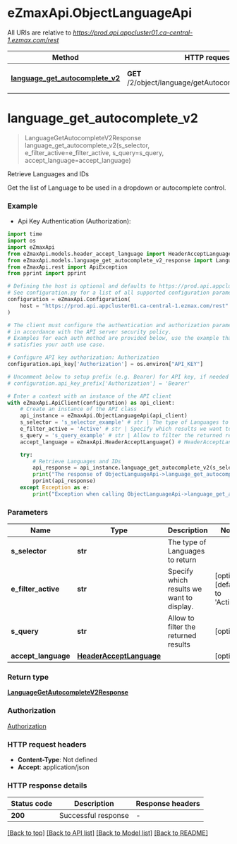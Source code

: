 # eZmaxApi.ObjectLanguageApi

All URIs are relative to *https://prod.api.appcluster01.ca-central-1.ezmax.com/rest*

Method | HTTP request | Description
------------- | ------------- | -------------
[**language_get_autocomplete_v2**](ObjectLanguageApi.md#language_get_autocomplete_v2) | **GET** /2/object/language/getAutocomplete/{sSelector} | Retrieve Languages and IDs


# **language_get_autocomplete_v2**
> LanguageGetAutocompleteV2Response language_get_autocomplete_v2(s_selector, e_filter_active=e_filter_active, s_query=s_query, accept_language=accept_language)

Retrieve Languages and IDs

Get the list of Language to be used in a dropdown or autocomplete control.

### Example

* Api Key Authentication (Authorization):

```python
import time
import os
import eZmaxApi
from eZmaxApi.models.header_accept_language import HeaderAcceptLanguage
from eZmaxApi.models.language_get_autocomplete_v2_response import LanguageGetAutocompleteV2Response
from eZmaxApi.rest import ApiException
from pprint import pprint

# Defining the host is optional and defaults to https://prod.api.appcluster01.ca-central-1.ezmax.com/rest
# See configuration.py for a list of all supported configuration parameters.
configuration = eZmaxApi.Configuration(
    host = "https://prod.api.appcluster01.ca-central-1.ezmax.com/rest"
)

# The client must configure the authentication and authorization parameters
# in accordance with the API server security policy.
# Examples for each auth method are provided below, use the example that
# satisfies your auth use case.

# Configure API key authorization: Authorization
configuration.api_key['Authorization'] = os.environ["API_KEY"]

# Uncomment below to setup prefix (e.g. Bearer) for API key, if needed
# configuration.api_key_prefix['Authorization'] = 'Bearer'

# Enter a context with an instance of the API client
with eZmaxApi.ApiClient(configuration) as api_client:
    # Create an instance of the API class
    api_instance = eZmaxApi.ObjectLanguageApi(api_client)
    s_selector = 's_selector_example' # str | The type of Languages to return
    e_filter_active = 'Active' # str | Specify which results we want to display. (optional) (default to 'Active')
    s_query = 's_query_example' # str | Allow to filter the returned results (optional)
    accept_language = eZmaxApi.HeaderAcceptLanguage() # HeaderAcceptLanguage |  (optional)

    try:
        # Retrieve Languages and IDs
        api_response = api_instance.language_get_autocomplete_v2(s_selector, e_filter_active=e_filter_active, s_query=s_query, accept_language=accept_language)
        print("The response of ObjectLanguageApi->language_get_autocomplete_v2:\n")
        pprint(api_response)
    except Exception as e:
        print("Exception when calling ObjectLanguageApi->language_get_autocomplete_v2: %s\n" % e)
```



### Parameters


Name | Type | Description  | Notes
------------- | ------------- | ------------- | -------------
 **s_selector** | **str**| The type of Languages to return | 
 **e_filter_active** | **str**| Specify which results we want to display. | [optional] [default to &#39;Active&#39;]
 **s_query** | **str**| Allow to filter the returned results | [optional] 
 **accept_language** | [**HeaderAcceptLanguage**](.md)|  | [optional] 

### Return type

[**LanguageGetAutocompleteV2Response**](LanguageGetAutocompleteV2Response.md)

### Authorization

[Authorization](../README.md#Authorization)

### HTTP request headers

 - **Content-Type**: Not defined
 - **Accept**: application/json

### HTTP response details

| Status code | Description | Response headers |
|-------------|-------------|------------------|
**200** | Successful response |  -  |

[[Back to top]](#) [[Back to API list]](../README.md#documentation-for-api-endpoints) [[Back to Model list]](../README.md#documentation-for-models) [[Back to README]](../README.md)

